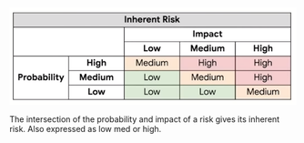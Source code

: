 
![pm-prob-imp-mtx](../Images/pm-prob-imp-mtx.png)

The intersection of the probability and impact of a risk gives its inherent risk. Also expressed as low med or high.
